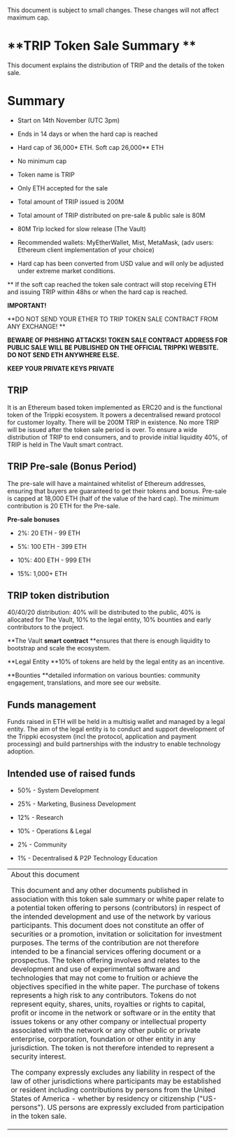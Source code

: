 This document is subject to small changes. These changes will not affect maximum cap.

# **TRIP Token Sale Summary **

This document explains the distribution of TRIP and the details of the token sale. 

# **Summary**

* Start on 14th November (UTC 3pm)

* Ends in 14 days or when the hard cap is reached

* Hard cap of 36,000* ETH. Soft cap 26,000** ETH 

* No minimum cap

* Token name is TRIP 

* Only ETH accepted for the sale

* Total amount of TRIP issued is 200M 

* Total amount of TRIP distributed on pre-sale & public sale is 80M

* 80M Trip locked for slow release (The Vault)

* Recommended wallets: MyEtherWallet, Mist, MetaMask, (adv users: Ethereum client implementation of your choice)

* Hard cap has been converted from USD value and will only be adjusted under extreme market conditions.

** If the soft cap reached the token sale contract will stop receiving ETH and issuing TRIP within 48hs or when the hard cap is reached. 

**IMPORTANT!**

**DO NOT SEND YOUR ETHER TO TRIP TOKEN SALE CONTRACT FROM ANY EXCHANGE! **

**BEWARE OF PHISHING ATTACKS! TOKEN SALE CONTRACT ADDRESS FOR PUBLIC SALE WILL BE PUBLISHED ON THE OFFICIAL TRIPPKI WEBSITE. DO NOT SEND ETH ANYWHERE ELSE.**

**KEEP YOUR PRIVATE KEYS PRIVATE**

## TRIP

It is an Ethereum based token implemented as ERC20 and is the functional token of the Trippki ecosystem. It powers a decentralised reward protocol for customer loyalty. There will be 200M TRIP in existence. No more TRIP will be issued after the  token sale period is over. To ensure a wide distribution of TRIP to end consumers, and to provide initial liquidity 40%, of TRIP is held in The Vault smart contract. 

## TRIP Pre-sale (Bonus Period)

The pre-sale will have a maintained whitelist of Ethereum addresses, ensuring that buyers are guaranteed to get their tokens and bonus. Pre-sale is capped at 18,000 ETH (half of the value of the hard cap).  The minimum contribution is 20 ETH for the Pre-sale.

**Pre-sale bonuses**

* 2%:	20 ETH - 99 ETH

* 5%:	100 ETH - 399 ETH

* 10%:	400 ETH - 999 ETH

* 15%:	1,000+ ETH 

## TRIP token distribution

40/40/20 distribution: 40% will be distributed to the public, 40% is allocated for The Vault, 10% to the legal entity, 10% bounties and early contributors to the project. 

**The Vault **smart contract** **ensures that there is enough liquidity to bootstrap and scale the ecosystem. 

**Legal Entity **10% of tokens are held by the legal entity as an incentive. 

**Bounties **detailed information on various bounties: community engagement, translations, and more see our website.

## Funds management

Funds raised in ETH will be held in a multisig wallet and managed by a legal entity. The aim of the legal entity is to conduct and support development of the Trippki ecosystem (incl the protocol, application and payment processing) and build partnerships with the industry to enable technology adoption.  

## Intended use of raised funds

* 50% - System Development

* 25% - Marketing, Business Development

* 12% - Research 

* 10% - Operations & Legal 

*  2% - Community

*  1% - Decentralised & P2P Technology Education

<table>
  <tr>
    <td>About this document

This document and any other documents published in association with this token sale summary or white paper relate to a potential token offering to persons (contributors) in respect of the intended development and use of the network by various participants. This document does not constitute an offer of securities or a promotion, invitation or solicitation for investment purposes. The terms of the contribution are not therefore intended to be a financial services offering document or a prospectus. The token offering involves and relates to the development and use of experimental software and technologies that may not come to fruition or achieve the objectives specified in the white paper. The purchase of tokens represents a high risk to any contributors. Tokens do not represent equity, shares, units, royalties or rights to capital, profit or income in the network or software or in the entity that issues tokens or any other company or intellectual property associated with the network or any other public or private enterprise, corporation, foundation or other entity in any jurisdiction. The token is not therefore intended to represent a security interest.

The company expressly excludes any liability in respect of the law of other jurisdictions where participants may be established or resident including contributions by persons from the United States of America - whether by residency or citizenship ("US-persons"). US persons are expressly excluded from participation in the token sale.</td>
  </tr>
</table>


